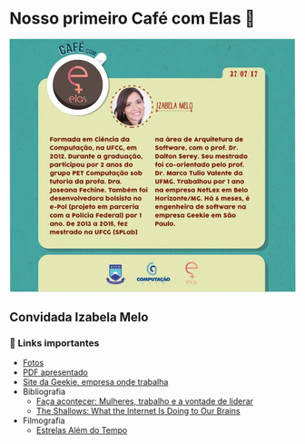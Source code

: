 # Nosso primeiro Café com Elas 🥰

<img src="./fotos/post_image.jpg" heigth="600" width="600"/>

## Convidada Izabela Melo 
### :link: Links importantes
 - [Fotos](./fotos)
 - [PDF apresentado](./resources)
 - [Site da Geekie, empresa onde trabalha](http://www.geekie.com.br/)
 - Bibliografia
   - [Faça acontecer: Mulheres, trabalho e a vontade de liderar](https://www.amazon.com.br/Fa%C3%A7a-acontecer-Mulheres-trabalho-vontade-ebook/dp/B00BHKZAGG)
   - [The Shallows: What the Internet Is Doing to Our Brains](https://www.amazon.com/Shallows-What-Internet-Doing-Brains/dp/0393339750)
 - Filmografia
   - [Estrelas Além do Tempo](https://www.youtube.com/watch?v=wx3PVtrU-Os)
   
  
